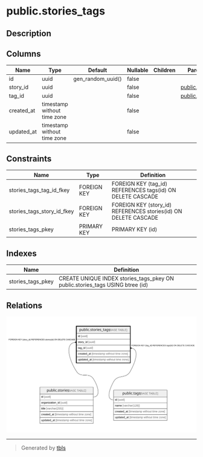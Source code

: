 # public.stories_tags

## Description

## Columns

| Name | Type | Default | Nullable | Children | Parents | Comment |
| ---- | ---- | ------- | -------- | -------- | ------- | ------- |
| id | uuid | gen_random_uuid() | false |  |  |  |
| story_id | uuid |  | false |  | [public.stories](public.stories.md) |  |
| tag_id | uuid |  | false |  | [public.tags](public.tags.md) |  |
| created_at | timestamp without time zone |  | false |  |  |  |
| updated_at | timestamp without time zone |  | false |  |  |  |

## Constraints

| Name | Type | Definition |
| ---- | ---- | ---------- |
| stories_tags_tag_id_fkey | FOREIGN KEY | FOREIGN KEY (tag_id) REFERENCES tags(id) ON DELETE CASCADE |
| stories_tags_story_id_fkey | FOREIGN KEY | FOREIGN KEY (story_id) REFERENCES stories(id) ON DELETE CASCADE |
| stories_tags_pkey | PRIMARY KEY | PRIMARY KEY (id) |

## Indexes

| Name | Definition |
| ---- | ---------- |
| stories_tags_pkey | CREATE UNIQUE INDEX stories_tags_pkey ON public.stories_tags USING btree (id) |

## Relations

![er](public.stories_tags.svg)

---

> Generated by [tbls](https://github.com/k1LoW/tbls)
